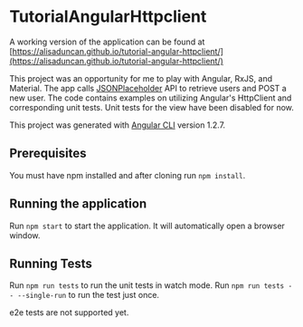# TutorialAngularHttpclient

A working version of the application can be found at [https://alisaduncan.github.io/tutorial-angular-httpclient/](https://alisaduncan.github.io/tutorial-angular-httpclient/)


This project was an opportunity for me to play with Angular, RxJS, and Material. The app calls [JSONPlaceholder](https://jsonplaceholder.typicode.com/) API to retrieve users and POST a new user. The code contains examples on utilizing Angular's HttpClient and corresponding unit tests. Unit tests for the view have been disabled for now.

This project was generated with [Angular CLI](https://github.com/angular/angular-cli) version 1.2.7.

## Prerequisites

You must have npm installed and after cloning run `npm install`.

## Running the application

Run `npm start` to start the application. It will automatically open a browser window. 

## Running Tests

Run `npm run tests` to run the unit tests in watch mode. Run `npm run tests -- --single-run` to run the test just once.

e2e tests are not supported yet.

